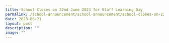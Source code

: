 ```yaml
---
title: School Closes on 22nd June 2023 for Staff Learning Day
permalink: /school-announcement/school-announcement/school-closes-on-22nd-june-2023/
date: 2023-06-21
layout: post
description: ""
image: ""
---
```

